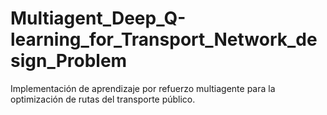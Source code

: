 # Multiagent_Deep_Q-learning_for_Transport_Network_design_Problem
Implementación de aprendizaje por refuerzo multiagente para la optimización de rutas del transporte público.
